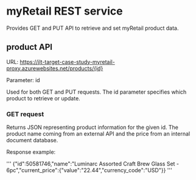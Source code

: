 # myRetail REST service
Provides GET and PUT API to retrieve and set myRetail product data.
## product API
URL: https://jlt-target-case-study-myretail-proxy.azurewebsites.net/products/{id}

Parameter: id  

Used for both GET and PUT requests. The id parameter specifies which product to retrieve or update.

### GET request
Returns JSON representing product information for the given id. The product name coming from an external API and the price from an internal document database.

Response example:

'''
{"id":50581746,"name":"Luminarc Assorted Craft Brew Glass Set - 6pc","current_price":{"value":"22.44","currency_code":"USD"}}
'''
